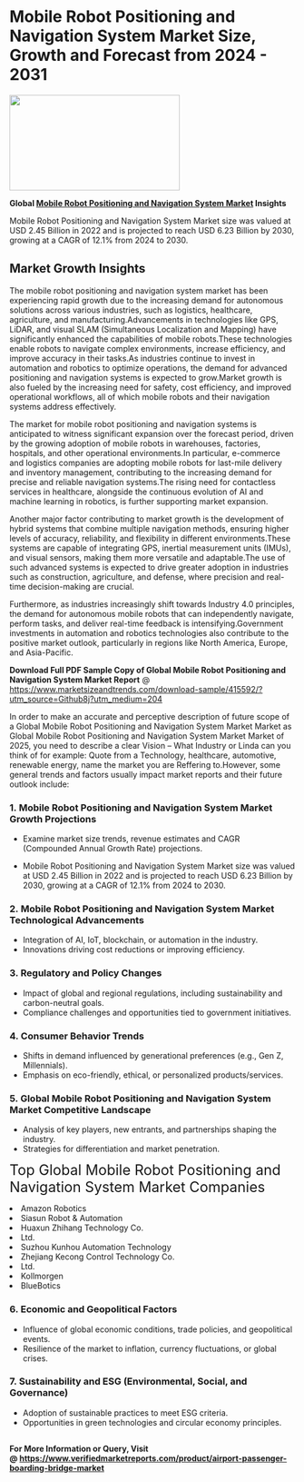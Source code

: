 <H1>Mobile Robot Positioning and Navigation System Market Size, Growth and Forecast from 2024 - 2031</H1><img class="aligncenter size-medium wp-image-584254" src="https://thirdeyenews.in/wp-content/uploads/2024/09/Global-Market-Research-300x168.jpeg" alt="" width="300" height="168" /><p><strong>Global&nbsp;<a href="https://www.marketsizeandtrends.com/download-sample/415592/?utm_source=Github8j?utm_medium=204">Mobile Robot Positioning and Navigation System Market</a> Insights</strong></p><p>Mobile Robot Positioning and Navigation System Market size was valued at USD 2.45 Billion in 2022 and is projected to reach USD 6.23 Billion by 2030, growing at a CAGR of 12.1% from 2024 to 2030.</p><p><h2>Market Growth Insights</h2> <p>The mobile robot positioning and navigation system market has been experiencing rapid growth due to the increasing demand for autonomous solutions across various industries, such as logistics, healthcare, agriculture, and manufacturing.Advancements in technologies like GPS, LiDAR, and visual SLAM (Simultaneous Localization and Mapping) have significantly enhanced the capabilities of mobile robots.These technologies enable robots to navigate complex environments, increase efficiency, and improve accuracy in their tasks.As industries continue to invest in automation and robotics to optimize operations, the demand for advanced positioning and navigation systems is expected to grow.Market growth is also fueled by the increasing need for safety, cost efficiency, and improved operational workflows, all of which mobile robots and their navigation systems address effectively.</p> <p>The market for mobile robot positioning and navigation systems is anticipated to witness significant expansion over the forecast period, driven by the growing adoption of mobile robots in warehouses, factories, hospitals, and other operational environments.In particular, e-commerce and logistics companies are adopting mobile robots for last-mile delivery and inventory management, contributing to the increasing demand for precise and reliable navigation systems.The rising need for contactless services in healthcare, alongside the continuous evolution of AI and machine learning in robotics, is further supporting market expansion.</p> <p>Another major factor contributing to market growth is the development of hybrid systems that combine multiple navigation methods, ensuring higher levels of accuracy, reliability, and flexibility in different environments.These systems are capable of integrating GPS, inertial measurement units (IMUs), and visual sensors, making them more versatile and adaptable.The use of such advanced systems is expected to drive greater adoption in industries such as construction, agriculture, and defense, where precision and real-time decision-making are crucial.</p> <p>Furthermore, as industries increasingly shift towards Industry 4.0 principles, the demand for autonomous mobile robots that can independently navigate, perform tasks, and deliver real-time feedback is intensifying.Government investments in automation and robotics technologies also contribute to the positive market outlook, particularly in regions like North America, Europe, and Asia-Pacific.</p> <p><span class=""><strong>Download Full PDF Sample Copy of Global Mobile Robot Positioning and Navigation System Market Report</strong> @ <a href="https://www.marketsizeandtrends.com/download-sample/415592/?utm_source=Github8j?utm_medium=204" target="_blank">https://www.marketsizeandtrends.com/download-sample/415592/?utm_source=Github8j?utm_medium=204</a></span></p><p>In order to make an accurate and perceptive description of future scope of a Global&nbsp;Mobile Robot Positioning and Navigation System Market Market as Global&nbsp;Mobile Robot Positioning and Navigation System Market Market of 2025, you need to describe a clear Vision &ndash; What Industry or Linda can you think of for example: Quote from a Technology, healthcare, automotive, renewable energy, name the market you are Reffering to.However, some general trends and factors usually impact market reports and their future outlook include:</p><h3>1.&nbsp;<strong>Mobile Robot Positioning and Navigation System Market Growth Projections</strong></h3><ul><li>Examine market size trends, revenue estimates and CAGR (Compounded Annual Growth Rate) projections.</li><li><p>Mobile Robot Positioning and Navigation System Market size was valued at USD 2.45 Billion in 2022 and is projected to reach USD 6.23 Billion by 2030, growing at a CAGR of 12.1% from 2024 to 2030.</p></li></ul><h3>2.&nbsp;<strong>Mobile Robot Positioning and Navigation System Market Technological Advancements</strong></h3><ul><li>Integration of AI, IoT, blockchain, or automation in the industry.</li><li>Innovations driving cost reductions or improving efficiency.</li></ul><h3>3.&nbsp;<strong>Regulatory and Policy Changes</strong></h3><ul><li>Impact of global and regional regulations, including sustainability and carbon-neutral goals.</li><li>Compliance challenges and opportunities tied to government initiatives.</li></ul><h3>4.&nbsp;<strong>Consumer Behavior Trends</strong></h3><ul><li>Shifts in demand influenced by generational preferences (e.g., Gen Z, Millennials).</li><li>Emphasis on eco-friendly, ethical, or personalized products/services.</li></ul><h3>5.&nbsp;<strong>Global Mobile Robot Positioning and Navigation System Market Competitive Landscape</strong></h3><ul><li>Analysis of key players, new entrants, and partnerships shaping the industry.</li><li>Strategies for differentiation and market penetration.</li></ul><p data-pm-slice="1 1 []"><span style="color: inherit; font-family: inherit; font-size: 25px;">Top Global Mobile Robot Positioning and Navigation System Market Companies</span></p><div class="" data-test-id=""><p><li>Amazon Robotics</li><li> Siasun Robot & Automation</li><li> Huaxun Zhihang Technology Co.</li><li> Ltd.</li><li> Suzhou Kunhou Automation Technology</li><li> Zhejiang Kecong Control Technology Co.</li><li> Ltd.</li><li> Kollmorgen</li><li> BlueBotics</li></p></div><h3>6.&nbsp;<strong>Economic and Geopolitical Factors</strong></h3><ul><li>Influence of global economic conditions, trade policies, and geopolitical events.</li><li>Resilience of the market to inflation, currency fluctuations, or global crises.</li></ul><h3>7.&nbsp;<strong>Sustainability and ESG (Environmental, Social, and Governance)</strong></h3><ul><li>Adoption of sustainable practices to meet ESG criteria.</li><li>Opportunities in green technologies and circular economy principles.</li></ul><h2><strong style="font-size: 14px;">For More Information or Query, Visit @&nbsp;</strong><a style="background-color: #ffffff; font-size: 14px;" href="https://www.marketsizeandtrends.com/report/mobile-robot-positioning-and-navigation-system-market/" target="_blank">https://www.verifiedmarketreports.com/product/airport-passenger-boarding-bridge-market</a></h2>